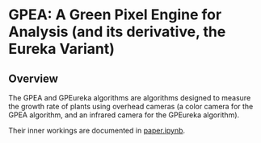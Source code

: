 # GPEA: A Green Pixel Engine for Analysis (and its derivative, the Eureka Variant)

## Overview

The GPEA and GPEureka algorithms are algorithms designed to measure the 
growth rate of plants using overhead cameras (a color camera for the GPEA
algorithm, and an infrared camera for the GPEureka algorithm).

Their inner workings are documented in [paper.ipynb](https://github.com/colewebb/gpea/blob/main/paper.ipynb).

